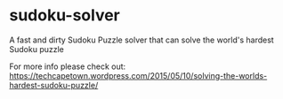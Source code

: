 # sudoku-solver
A fast and dirty Sudoku Puzzle solver that can solve the world's hardest Sudoku puzzle

For more info please check out: https://techcapetown.wordpress.com/2015/05/10/solving-the-worlds-hardest-sudoku-puzzle/
